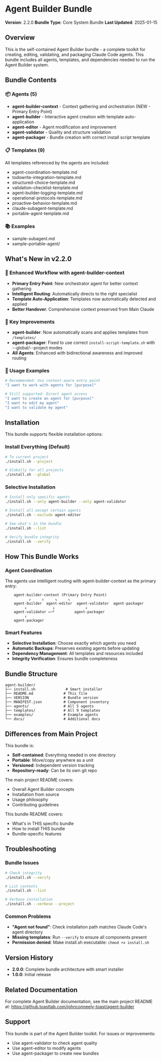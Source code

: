 # Agent Builder Bundle

**Version**: 2.2.0
**Bundle Type**: Core System Bundle
**Last Updated**: 2025-01-15

## Overview

This is the self-contained Agent Builder bundle - a complete toolkit for creating, editing, validating, and packaging Claude Code agents. This bundle includes all agents, templates, and dependencies needed to run the Agent Builder system.

## Bundle Contents

### 📦 Agents (5)
- **agent-builder-context** - Context gathering and orchestration (NEW - Primary Entry Point)
- **agent-builder** - Interactive agent creation with template auto-application
- **agent-editor** - Agent modification and improvement
- **agent-validator** - Quality and structure validation
- **agent-packager** - Bundle creation with correct install script template

### 📋 Templates (9)
All templates referenced by the agents are included:
- agent-coordination-template.md
- todowrite-integration-template.md
- structured-choice-template.md
- validation-checklist-template.md
- agent-builder-logging-template.md
- operational-protocols-template.md
- proactive-behavior-template.md
- claude-subagent-template.md
- portable-agent-template.md

### 📚 Examples
- sample-subagent.md
- sample-portable-agent/

## What's New in v2.2.0

### 🎯 Enhanced Workflow with agent-builder-context
- **Primary Entry Point**: New orchestrator agent for better context gathering
- **Intelligent Routing**: Automatically directs to the right specialist
- **Template Auto-Application**: Templates now automatically detected and applied
- **Better Handover**: Comprehensive context preserved from Main Claude

### 🔧 Key Improvements
- **agent-builder**: Now automatically scans and applies templates from `/templates/`
- **agent-packager**: Fixed to use correct `install-script-template.sh` with --global/--project modes
- **All Agents**: Enhanced with bidirectional awareness and improved routing

### 📝 Usage Examples
```bash
# Recommended: Use context-aware entry point
"I want to work with agents for [purpose]"

# Still supported: Direct agent access
"I want to create an agent for [purpose]"
"I want to edit my agent"
"I want to validate my agent"
```

## Installation

This bundle supports flexible installation options:

### Install Everything (Default)
```bash
# To current project
./install.sh --project

# Globally for all projects
./install.sh --global
```

### Selective Installation
```bash
# Install only specific agents
./install.sh --only agent-builder --only agent-validator

# Install all except certain agents
./install.sh --exclude agent-editor

# See what's in the bundle
./install.sh --list

# Verify bundle integrity
./install.sh --verify
```

## How This Bundle Works

### Agent Coordination
The agents use intelligent routing with agent-builder-context as the primary entry:
```
    agent-builder-context (Primary Entry Point)
           ↙     ↓     ↘     ↘
    agent-builder  agent-editor  agent-validator  agent-packager
         ↓            ↓              ↓
    agent-validator ←─┘         agent-packager
         ↓
    agent-packager
```

### Smart Features
- **Selective Installation**: Choose exactly which agents you need
- **Automatic Backups**: Preserves existing agents before updating
- **Dependency Management**: All templates and resources included
- **Integrity Verification**: Ensures bundle completeness

## Bundle Structure
```
agent-builder/
├── install.sh              # Smart installer
├── README.md              # This file
├── VERSION                # Bundle version
├── MANIFEST.json          # Component inventory
├── agents/                # All 5 agents
├── templates/             # All 9 templates
├── examples/              # Example agents
└── docs/                  # Additional docs
```

## Differences from Main Project

This bundle is:
- **Self-contained**: Everything needed in one directory
- **Portable**: Move/copy anywhere as a unit
- **Versioned**: Independent version tracking
- **Repository-ready**: Can be its own git repo

The main project README covers:
- Overall Agent Builder concepts
- Installation from source
- Usage philosophy
- Contributing guidelines

This bundle README covers:
- What's in THIS specific bundle
- How to install THIS bundle
- Bundle-specific features

## Troubleshooting

### Bundle Issues
```bash
# Check integrity
./install.sh --verify

# List contents
./install.sh --list

# Verbose installation
./install.sh --verbose --project
```

### Common Problems
- **"Agent not found"**: Check installation path matches Claude Code's agent directory
- **Missing templates**: Run `--verify` to ensure all components present
- **Permission denied**: Make install.sh executable: `chmod +x install.sh`

## Version History

- **2.0.0**: Complete bundle architecture with smart installer
- **1.0.0**: Initial release

## Related Documentation

For complete Agent Builder documentation, see the main project README at:
https://github.toasttab.com/johnconneely-toast/agent-builder

## Support

This bundle is part of the Agent Builder toolkit. For issues or improvements:
- Use agent-validator to check agent quality
- Use agent-editor to modify agents
- Use agent-packager to create new bundles